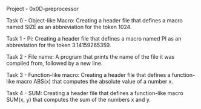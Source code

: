 Project - 0x0D-preprocessor

Task 0 - Object-like Macro: Creating a header file that defines a macro named SIZE as an abbreviation for the token 1024.

Task 1 - Pi: Creating a header file that defines a macro named PI as an abbreviation for the token 3.14159265359.

Task 2 - File name: A program that prints the name of the file it was compiled from, followed by a new line.

Task 3 - Function-like macro: Creating a header file that defines a function-like macro ABS(x) that computes the absolute value of a number x.

Task 4 - SUM: Creating a header file that defines a function-like macro SUM(x, y) that computes the sum of the numbers x and y.
